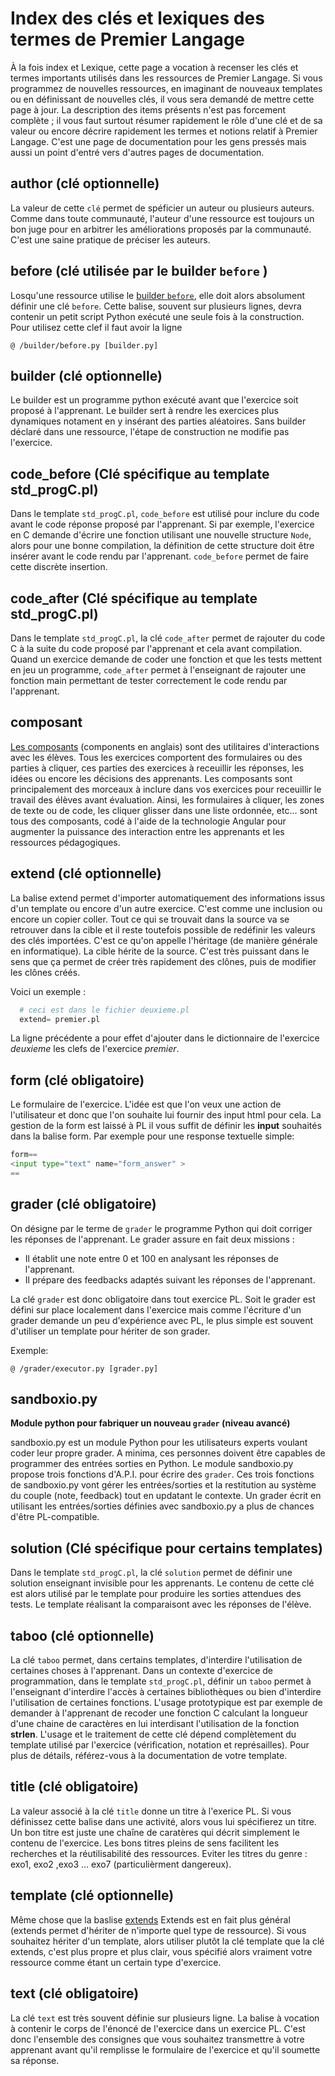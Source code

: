 # Index des clés et lexiques des termes de Premier Langage


À la fois index et Lexique, cette page a vocation à recenser les clés et termes importants utilisés
dans les ressources de Premier Langage. Si vous programmez de nouvelles ressources, en imaginant de nouveaux
templates ou en définissant de nouvelles clés, il vous sera demandé de mettre cette page à jour. La description
des items présents n'est pas forcement complète ; il vous faut surtout résumer rapidement le rôle d'une clé et 
de sa valeur ou encore décrire rapidement les termes et notions relatif à Premier Langage. C'est une page de
documentation pour les gens pressés mais aussi un point d'entré vers d'autres pages de documentation.


## author (clé optionnelle)

La valeur de cette `clé` permet de spéficier un auteur ou plusieurs auteurs. Comme dans toute
communauté, l'auteur d'une ressource est toujours un bon juge pour en arbitrer les améliorations
proposés par la communauté. C'est une saine pratique de préciser les auteurs.


## before (clé utilisée par le builder `before` )

Losqu'une ressource utilise le [builder `before`](before.md), elle doit alors absolument 
définir une clé `before`. Cette balise, souvent sur plusieurs lignes, devra contenir un 
petit script Python exécuté une seule fois à la construction. Pour utilisez cette clef il faut avoir la ligne 
```
@ /builder/before.py [builder.py]
```

## builder (clé optionnelle)

Le builder est un programme python exécuté avant que l'exercice soit proposé à l'apprenant.
Le builder sert à rendre les exercices plus dynamiques notament en y insérant des parties
aléatoires.
Sans builder déclaré dans une ressource, l'étape de construction ne modifie pas l'exercice. 


## code_before (Clé spécifique au template std_progC.pl)

Dans le template `std_progC.pl`, `code_before` est utilisé pour inclure du code avant le code
réponse proposé par l'apprenant. Si par exemple, l'exercice en C demande d'écrire une fonction
utilisant une nouvelle structure `Node`, alors pour une bonne compilation, la définition de cette 
structure doit être insérer avant le code rendu par l'apprenant. `code_before` permet de faire 
cette discrète insertion.


## code_after (Clé spécifique au template std_progC.pl)

Dans le template `std_progC.pl`, la clé `code_after` permet de rajouter du code C à la suite du 
code proposé par l'apprenant et cela avant compilation. Quand un exercice demande de coder une
fonction et que les tests mettent en jeu un programme, `code_after` permet à l'enseignant de 
rajouter une fonction main permettant de tester correctement le code rendu par l'apprenant.


## composant

[Les composants](https://pl.u-pem.fr/components/intro) (components en anglais) sont des utilitaires
d'interactions avec les élèves. Tous les exercices comportent des formulaires ou des parties à cliquer, 
ces parties des exercices à receuillir les réponses, les idées ou encore les décisions des apprenants.
Les composants sont principalement des morceaux à inclure dans vos exercices pour receuillir le travail
des élèves avant évaluation. Ainsi, les formulaires à cliquer, les zones de texte ou de code, les cliquer
glisser dans une liste ordonnée, etc... sont tous des composants, codé à l'aide de la technologie Angular
pour augmenter la puissance des interaction entre les apprenants et les ressources pédagogiques.


## extend (clé optionnelle)

La balise extend permet d'importer automatiquement des informations issus d'un template ou 
encore d'un autre exercice. C'est comme une inclusion ou encore un copier coller. Tout ce qui 
se trouvait dans la source va se retrouver dans la cible et il reste toutefois possible de 
redéfinir les valeurs des clés importées. C'est ce qu'on appelle l'héritage (de manière générale 
en informatique). La cible hérite de la source. C'est très puissant dans le sens que ça permet
de créer très rapidement des clônes, puis de modifier les clônes créés.

Voici un exemple :
```python
  # ceci est dans le fichier deuxieme.pl 
  extend= premier.pl 
```
La ligne précédente a pour effet d'ajouter dans le dictionnaire de l'exercice 
_deuxieme_ les clefs de l'exercice _premier_.


## form (clé obligatoire)

Le formulaire de l'exercice. L'idée est que l'on veux une action de l'utilisateur et donc que l'on souhaite lui fournir des input html pour cela. La gestion de la form est laissé à PL il vous suffit de définir les **input** souhaités dans la balise form. Par exemple pour une response textuelle simple:
```python
form==
<input type="text" name="form_answer" >
==
```

## grader (clé obligatoire)

On désigne par le terme de `grader` le programme Python qui doit corriger
les réponses de l'apprenant. Le grader assure en fait deux missions :

* Il établit une note entre 0 et 100 en analysant les réponses de l'apprenant.
* Il prépare des feedbacks adaptés suivant les réponses de l'apprenant.

La clé `grader` est donc obligatoire dans tout exercice PL. Soit le grader est défini sur
place localement dans l'exercice mais comme l'écriture d'un grader demande un peu d'expérience
avec PL, le plus simple est souvent d'utiliser un template pour hériter de son grader.

Exemple:
```
@ /grader/executor.py [grader.py]
```

## sandboxio.py 

**Module python pour fabriquer un nouveau `grader` (niveau avancé)**

sandboxio.py est un module Python pour les utilisateurs experts voulant coder leur propre
grader. A minima, ces personnes doivent être capables de programmer des entrées sorties 
en Python. Le module sandboxio.py propose trois fonctions d'A.P.I.
pour écrire des `grader`. Ces trois fonctions de sandboxio.py vont gérer les entrées/sorties et la restitution au
système du couple (note, feedback) tout en updatant le contexte. Un grader écrit en
utilisant les entrées/sorties définies avec sandboxio.py a plus de chances d'être PL-compatible.


## solution (Clé spécifique pour certains templates) 

Dans le template `std_progC.pl`, la clé `solution` permet de définir une solution enseignant
invisible pour les apprenants. Le contenu de cette clé est alors utilisé par le template pour
produire les sorties attendues des tests. Le template réalisant la comparaisont avec les réponses de l'élève.


## taboo (clé optionnelle)

La clé `taboo` permet, dans certains templates, d'interdire l'utilisation de certaines choses à
l'apprenant. Dans un contexte d'exercice de programmation, dans le template `std_progC.pl`, 
définir un `taboo` permet à l'enseignant d'interdire l'accès à certaines bibliothèques ou bien
d'interdire l'utilisation de certaines fonctions. L'usage prototypique est par exemple de demander 
à l'apprenant de recoder une fonction C calculant la longueur d'une chaine de caractères en lui 
interdisant l'utilisation de la fonction **strlen**. L'usage et le traitement de cette clé dépend
complètement du template utilisé par l'exercice (vérification, notation et représailles). Pour
plus de détails, référez-vous à la documentation de votre template.


## title (clé obligatoire)

La valeur associé à la clé `title` donne un titre à l'exerice PL. Si vous définissez cette balise
dans une activité, alors vous lui spécifierez un titre.
Un bon titre est juste une chaîne de caratères qui décrit simplement le contenu de l'exercice.
Les bons titres pleins de sens facilitent les recherches et la réutilisabilité des ressources.
Eviter les titres du genre : exo1, exo2 ,exo3 ... exo7 (particulièrment dangereux).



## template (clé optionnelle)

Même chose que la baslise [extends](./#extends)
Extends est en fait plus général (extends permet d'hériter de n'importe quel type de ressource). Si
vous souhaitez hériter d'un template, alors utiliser plutôt la clé template que la clé extends, c'est
plus propre et plus clair, vous spécifié alors vraiment votre ressource comme étant un certain 
type d'exercice.


## text (clé obligatoire)

La clé `text` est très souvent définie sur plusieurs ligne. La balise à vocation à contenir 
le corps de l'énoncé de l'exercice dans un exercice PL. C'est donc l'ensemble des consignes
que vous souhaitez transmettre à votre apprenant avant qu'il remplisse le formulaire de 
l'exercice et qu'il soumette sa réponse. 

